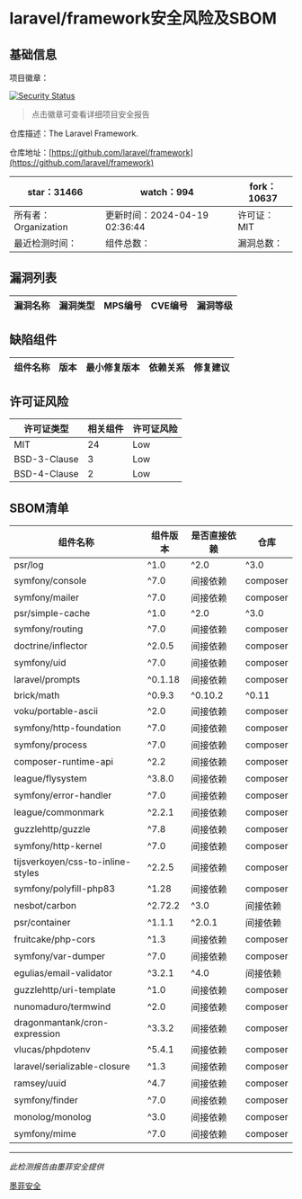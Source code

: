 # laravel/framework安全风险及SBOM

## 基础信息

项目徽章：

[![Security Status](https://www.murphysec.com/platform3/v31/badge/1781033633146908672.svg)](https://www.murphysec.com/console/report/1694415317542723584/1781033633146908672)

> 点击徽章可查看详细项目安全报告

仓库描述：The Laravel Framework.

仓库地址：[https://github.com/laravel/framework](https://github.com/laravel/framework)

| star：31466 | watch：994 | fork：10637 |
| ----------- | -------------- | ------------ |
| 所有者：Organization | 更新时间：2024-04-19 02:36:44 | 许可证：MIT |
| 最近检测时间： | 组件总数： | 漏洞总数： |




## 漏洞列表

| 漏洞名称 | 漏洞类型 | MPS编号 | CVE编号 | 漏洞等级 |
| ------- | ------ | ------- | ------ | ----- |





## 缺陷组件

| 组件名称 | 版本 | 最小修复版本 | 依赖关系 | 修复建议 |
| -------- | ---- | ------------ | -------- | -------- |





## 许可证风险

| 许可证类型 | 相关组件 | 许可证风险 |
| ---------- | -------- | ---------- |
|MIT|24|Low|
|BSD-3-Clause|3|Low|
|BSD-4-Clause|2|Low|




## SBOM清单

| 组件名称 | 组件版本 | 是否直接依赖 | 仓库 |
| -------- | -------- | ------------ | ---- |
|psr/log|^1.0|^2.0|^3.0|间接依赖|composer|
|symfony/console|^7.0|间接依赖|composer|
|symfony/mailer|^7.0|间接依赖|composer|
|psr/simple-cache|^1.0|^2.0|^3.0|间接依赖|composer|
|symfony/routing|^7.0|间接依赖|composer|
|doctrine/inflector|^2.0.5|间接依赖|composer|
|symfony/uid|^7.0|间接依赖|composer|
|laravel/prompts|^0.1.18|间接依赖|composer|
|brick/math|^0.9.3|^0.10.2|^0.11|^0.12|间接依赖|composer|
|voku/portable-ascii|^2.0|间接依赖|composer|
|symfony/http-foundation|^7.0|间接依赖|composer|
|symfony/process|^7.0|间接依赖|composer|
|composer-runtime-api|^2.2|间接依赖|composer|
|league/flysystem|^3.8.0|间接依赖|composer|
|symfony/error-handler|^7.0|间接依赖|composer|
|league/commonmark|^2.2.1|间接依赖|composer|
|guzzlehttp/guzzle|^7.8|间接依赖|composer|
|symfony/http-kernel|^7.0|间接依赖|composer|
|tijsverkoyen/css-to-inline-styles|^2.2.5|间接依赖|composer|
|symfony/polyfill-php83|^1.28|间接依赖|composer|
|nesbot/carbon|^2.72.2|^3.0|间接依赖|composer|
|psr/container|^1.1.1|^2.0.1|间接依赖|composer|
|fruitcake/php-cors|^1.3|间接依赖|composer|
|symfony/var-dumper|^7.0|间接依赖|composer|
|egulias/email-validator|^3.2.1|^4.0|间接依赖|composer|
|guzzlehttp/uri-template|^1.0|间接依赖|composer|
|nunomaduro/termwind|^2.0|间接依赖|composer|
|dragonmantank/cron-expression|^3.3.2|间接依赖|composer|
|vlucas/phpdotenv|^5.4.1|间接依赖|composer|
|laravel/serializable-closure|^1.3|间接依赖|composer|
|ramsey/uuid|^4.7|间接依赖|composer|
|symfony/finder|^7.0|间接依赖|composer|
|monolog/monolog|^3.0|间接依赖|composer|
|symfony/mime|^7.0|间接依赖|composer|


------

*此检测报告由墨菲安全提供*

[墨菲安全](www.murphysec.com)